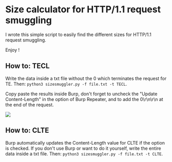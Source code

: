 # Size calculator for HTTP/1.1 request smuggling

I wrote this simple script to easily find the different sizes for HTTP/1.1 request smuggling.

Enjoy !

## How to: TECL

Write the data inside a txt file without the 0 which terminates the request for TE. Then: `python3 sizesmuggler.py -f file.txt -t TECL`.

Copy paste the results inside Burp, don't forget to uncheck the "Update Content-Length" in the option of Burp Repeater, and to add the 0\r\n\r\n at the end of the request.

![](_resources/TECL_presentation.gif)

## How to: CLTE

Burp automatically updates the Content-Length value for CLTE if the option is checked. If you don't use Burp or want to do it yourself, write the entire data inside a txt file. Then: `python3 sizesmuggler.py -f file.txt -t CLTE`.
